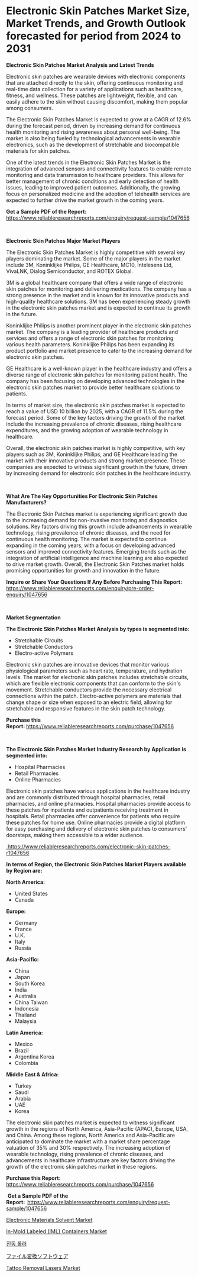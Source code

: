 <p><h1>Electronic Skin Patches Market Size, Market Trends, and Growth Outlook forecasted for period from 2024 to 2031</h1></p><p><strong>Electronic Skin Patches Market Analysis and Latest Trends</strong></p>
<p><p>Electronic skin patches are wearable devices with electronic components that are attached directly to the skin, offering continuous monitoring and real-time data collection for a variety of applications such as healthcare, fitness, and wellness. These patches are lightweight, flexible, and can easily adhere to the skin without causing discomfort, making them popular among consumers.</p><p>The Electronic Skin Patches Market is expected to grow at a CAGR of 12.6% during the forecast period, driven by increasing demand for continuous health monitoring and rising awareness about personal well-being. The market is also being fueled by technological advancements in wearable electronics, such as the development of stretchable and biocompatible materials for skin patches.</p><p>One of the latest trends in the Electronic Skin Patches Market is the integration of advanced sensors and connectivity features to enable remote monitoring and data transmission to healthcare providers. This allows for better management of chronic conditions and early detection of health issues, leading to improved patient outcomes. Additionally, the growing focus on personalized medicine and the adoption of telehealth services are expected to further drive the market growth in the coming years.</p></p>
<p><strong>Get a Sample PDF of the Report:&nbsp;</strong> <a href="https://www.reliableresearchreports.com/enquiry/request-sample/1047656">https://www.reliableresearchreports.com/enquiry/request-sample/1047656</a></p>
<p>&nbsp;</p>
<p><strong>Electronic Skin Patches Major Market Players</strong></p>
<p><p>The Electronic Skin Patches Market is highly competitive with several key players dominating the market. Some of the major players in the market include 3M, Koninklijke Philips, GE Healthcare, MC10, Intelesens Ltd, VivaLNK, Dialog Semiconductor, and ROTEX Global.</p><p>3M is a global healthcare company that offers a wide range of electronic skin patches for monitoring and delivering medications. The company has a strong presence in the market and is known for its innovative products and high-quality healthcare solutions. 3M has been experiencing steady growth in the electronic skin patches market and is expected to continue its growth in the future.</p><p>Koninklijke Philips is another prominent player in the electronic skin patches market. The company is a leading provider of healthcare products and services and offers a range of electronic skin patches for monitoring various health parameters. Koninklijke Philips has been expanding its product portfolio and market presence to cater to the increasing demand for electronic skin patches.</p><p>GE Healthcare is a well-known player in the healthcare industry and offers a diverse range of electronic skin patches for monitoring patient health. The company has been focusing on developing advanced technologies in the electronic skin patches market to provide better healthcare solutions to patients.</p><p>In terms of market size, the electronic skin patches market is expected to reach a value of USD 10 billion by 2025, with a CAGR of 11.5% during the forecast period. Some of the key factors driving the growth of the market include the increasing prevalence of chronic diseases, rising healthcare expenditures, and the growing adoption of wearable technology in healthcare.</p><p>Overall, the electronic skin patches market is highly competitive, with key players such as 3M, Koninklijke Philips, and GE Healthcare leading the market with their innovative products and strong market presence. These companies are expected to witness significant growth in the future, driven by increasing demand for electronic skin patches in the healthcare industry.</p></p>
<p>&nbsp;</p>
<p><strong>What Are The Key Opportunities For Electronic Skin Patches Manufacturers?</strong></p>
<p><p>The Electronic Skin Patches market is experiencing significant growth due to the increasing demand for non-invasive monitoring and diagnostics solutions. Key factors driving this growth include advancements in wearable technology, rising prevalence of chronic diseases, and the need for continuous health monitoring. The market is expected to continue expanding in the coming years, with a focus on developing advanced sensors and improved connectivity features. Emerging trends such as the integration of artificial intelligence and machine learning are also expected to drive market growth. Overall, the Electronic Skin Patches market holds promising opportunities for growth and innovation in the future.</p></p>
<p><strong>Inquire or Share Your Questions If Any Before Purchasing This Report:</strong> <a href="https://www.reliableresearchreports.com/enquiry/pre-order-enquiry/1047656">https://www.reliableresearchreports.com/enquiry/pre-order-enquiry/1047656</a></p>
<p>&nbsp;</p>
<p><strong>Market Segmentation</strong></p>
<p><strong>The Electronic Skin Patches Market Analysis by types is segmented into:</strong></p>
<p><ul><li>Stretchable Circuits</li><li>Stretchable Conductors</li><li>Electro-active Polymers</li></ul></p>
<p><p>Electronic skin patches are innovative devices that monitor various physiological parameters such as heart rate, temperature, and hydration levels. The market for electronic skin patches includes stretchable circuits, which are flexible electronic components that can conform to the skin's movement. Stretchable conductors provide the necessary electrical connections within the patch. Electro-active polymers are materials that change shape or size when exposed to an electric field, allowing for stretchable and responsive features in the skin patch technology.</p></p>
<p><strong>Purchase this Report:&nbsp;</strong><a href="https://www.reliableresearchreports.com/purchase/1047656">https://www.reliableresearchreports.com/purchase/1047656</a></p>
<p>&nbsp;</p>
<p><strong>The Electronic Skin Patches Market Industry Research by Application is segmented into:</strong></p>
<p><ul><li>Hospital Pharmacies</li><li>Retail Pharmacies</li><li>Online Pharmacies</li></ul></p>
<p><p>Electronic skin patches have various applications in the healthcare industry and are commonly distributed through hospital pharmacies, retail pharmacies, and online pharmacies. Hospital pharmacies provide access to these patches for inpatients and outpatients receiving treatment in hospitals. Retail pharmacies offer convenience for patients who require these patches for home use. Online pharmacies provide a digital platform for easy purchasing and delivery of electronic skin patches to consumers' doorsteps, making them accessible to a wider audience.</p></p>
<p><a href="https://www.reliableresearchreports.com/electronic-skin-patches-r1047656">&nbsp;https://www.reliableresearchreports.com/electronic-skin-patches-r1047656</a></p>
<p><strong>In terms of Region, the Electronic Skin Patches Market Players available by Region are:</strong></p>
<p>
    <p> <strong> North America: </strong>
        <ul>
            <li>United States</li>
            <li>Canada</li>
        </ul>
        </p> 
    <p> <strong> Europe: </strong>
        <ul>
            <li>Germany</li>
            <li>France</li>
            <li>U.K.</li>
            <li>Italy</li>
            <li>Russia</li>
        </ul>
        </p> 
    <p> <strong> Asia-Pacific: </strong>
        <ul>
            <li>China</li>
            <li>Japan</li>
            <li>South Korea</li>
            <li>India</li>
            <li>Australia</li>
            <li>China Taiwan</li>
            <li>Indonesia</li>
            <li>Thailand</li>
            <li>Malaysia</li>
        </ul>
        </p> 
    <p> <strong> Latin America: </strong>
        <ul>
            <li>Mexico</li>
            <li>Brazil</li>
            <li>Argentina Korea</li>
            <li>Colombia</li>
        </ul>
        </p> 
    <p> <strong> Middle East & Africa: </strong>
        <ul>
            <li>Turkey</li>
            <li>Saudi</li>
            <li>Arabia</li>
            <li>UAE</li>
            <li>Korea</li>
        </ul>
    </p>
    </p>
<p><p>The electronic skin patches market is expected to witness significant growth in the regions of North America, Asia-Pacific (APAC), Europe, USA, and China. Among these regions, North America and Asia-Pacific are anticipated to dominate the market with a market share percentage valuation of 35% and 30% respectively. The increasing adoption of wearable technology, rising prevalence of chronic diseases, and advancements in healthcare infrastructure are key factors driving the growth of the electronic skin patches market in these regions.</p></p>
<p><strong>Purchase this Report: </strong><a href="https://www.reliableresearchreports.com/purchase/1047656">https://www.reliableresearchreports.com/purchase/1047656</a></p>
<p>&nbsp;<strong>Get a Sample PDF of the Report:&nbsp;&nbsp;</strong><a href="https://www.reliableresearchreports.com/enquiry/request-sample/1047656">https://www.reliableresearchreports.com/enquiry/request-sample/1047656</a></p>
<p><strong></strong></p>
<p><p><a href="https://issuu.com/reportprime-2/docs/electronic-materials-solvent-market-size-2030.pptx">Electronic Materials Solvent Market</a></p><p><a href="https://issuu.com/reportprime-2/docs/in-mold-labeled-iml-containers-market-size-2030.pp">In-Mold Labeled (IML) Containers Market</a></p><p><a href="https://medium.com/@alanperkins1921/%EC%A7%84%EB%8F%99-%EB%A1%A4%EB%9F%AC-%EC%8B%9C%EC%9E%A5%EC%9D%80-%EC%8B%9C%EC%9E%A5-%EC%A0%90%EC%9C%A0%EC%9C%A8-%EC%8B%9C%EC%9E%A5-%EB%8F%99%ED%96%A5-%EB%B0%8F-%EC%8B%9C%EC%9E%A5-%EC%84%B1%EC%9E%A5%EC%97%90-%EB%8C%80%ED%95%9C-%EC%A0%95%EB%B3%B4%EB%A5%BC-%EC%A0%9C%EA%B3%B5%ED%95%A9%EB%8B%88%EB%8B%A4-d1823959b0a7">진동 롤러</a></p><p><a href="https://medium.com/@phillipbarnett65/%E3%83%95%E3%82%A1%E3%82%A4%E3%83%AB%E5%A4%89%E6%8F%9B%E3%82%BD%E3%83%95%E3%83%88%E3%82%A6%E3%82%A7%E3%82%A2%E5%B8%82%E5%A0%B4%E3%81%AE%E8%A6%8F%E6%A8%A1%E3%81%AF-%E3%82%B0%E3%83%AD%E3%83%BC%E3%83%90%E3%83%AB%E7%94%A3%E6%A5%AD%E3%81%AB%E3%81%8A%E3%81%91%E3%82%8B%E6%9C%80%E9%81%A9%E3%81%AA%E3%83%9E%E3%83%BC%E3%82%B1%E3%83%86%E3%82%A3%E3%83%B3%E3%82%B0%E3%83%81%E3%83%A3%E3%83%B3%E3%83%8D%E3%83%AB%E3%82%92%E6%98%8E%E3%82%89%E3%81%8B%E3%81%AB%E3%81%97%E3%81%BE%E3%81%99-fca7d7af778c">ファイル変換ソフトウェア</a></p><p><a href="https://github.com/gamblestampleyjenny50m5sl6/Market-Research-Report-List-2/blob/main/tattoo-removal-lasers-market.md">Tattoo Removal Lasers Market</a></p></p>